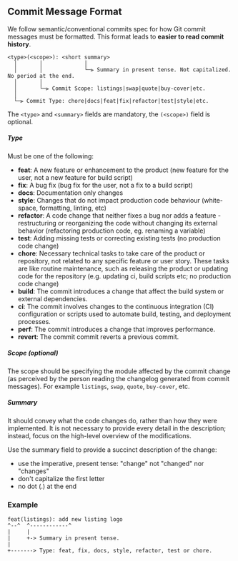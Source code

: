 ## Commit Message Format

We follow semantic/conventional commits spec for how Git commit messages must be formatted.
This format leads to **easier to read commit history**.

```
<type>(<scope>): <short summary>
  │       │             │
  │       │             └─⫸ Summary in present tense. Not capitalized. No period at the end.
  │       │
  │       └─⫸ Commit Scope: listings|swap|quote|buy-cover|etc.
  │
  └─⫸ Commit Type: chore|docs|feat|fix|refactor|test|style|etc.
```

The `<type>` and `<summary>` fields are mandatory, the `(<scope>)` field is optional.

##### Type

Must be one of the following:

- **feat**: A new feature or enhancement to the product (new feature for the user, not a new feature for build script)
- **fix**: A bug fix (bug fix for the user, not a fix to a build script)
- **docs**: Documentation only changes
- **style**: Changes that do not impact production code behaviour (white-space, formatting, linting, etc)
- **refactor**: A code change that neither fixes a bug nor adds a feature - restructuring or reorganizing the code without changing its external behavior (refactoring production code, eg. renaming a variable)
- **test**: Adding missing tests or correcting existing tests (no production code change)
- **chore**: Necessary technical tasks to take care of the product or repository, not related to any specific feature or user story. These tasks are like routine maintenance, such as releasing the product or updating code for the repository (e.g. updating ci, build scripts etc; no production code change)
- **build**: The commit introduces a change that affect the build system or external dependencies.
- **ci**: The commit involves changes to the continuous integration (CI) configuration or scripts used to automate build, testing, and deployment processes.
- **perf**: The commit introduces a change that improves performance.
- **revert**: The commit commit reverts a previous commit.

##### Scope (optional)

The scope should be specifying the module affected by the commit change (as perceived by the person reading the changelog generated from commit messages).
For example `listings`, `swap`, `quote`, `buy-cover`, etc.

##### Summary

It should convey what the code changes do, rather than how they were implemented. It is not necessary to provide every detail in the description; instead, focus on the high-level overview of the modifications.

Use the summary field to provide a succinct description of the change:

- use the imperative, present tense: "change" not "changed" nor "changes"
- don't capitalize the first letter
- no dot (.) at the end

### Example

```
feat(listings): add new listing logo
^--^  ^------------^
|     |
|     +-> Summary in present tense.
|
+-------> Type: feat, fix, docs, style, refactor, test or chore.
```
